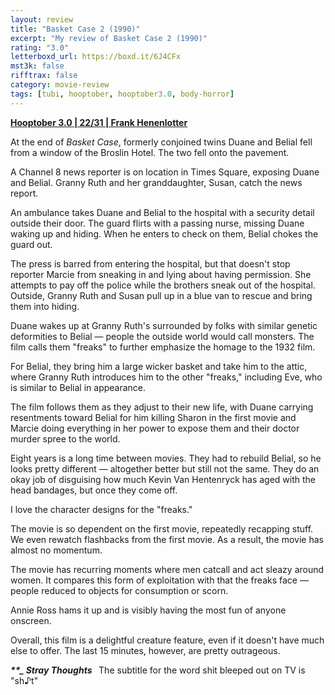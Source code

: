 ```yaml
---
layout: review
title: "Basket Case 2 (1990)"
excerpt: "My review of Basket Case 2 (1990)"
rating: "3.0"
letterboxd_url: https://boxd.it/6J4CFx
mst3k: false
rifftrax: false
category: movie-review
tags: [tubi, hooptober, hooptober3.0, body-horror]
---
```


<b><a href="https://boxd.it/pRNoI/detail" target="_blank" rel="noopener">Hooptober 3.0 | 22/31 | Frank Henenlotter</a></b>

At the end of <i>Basket Case</i>, formerly conjoined twins Duane and Belial fell from a window of the Broslin Hotel. The two fell onto the pavement.

A Channel 8 news reporter is on location in Times Square, exposing Duane and Belial. Granny Ruth and her granddaughter, Susan, catch the news report.

An ambulance takes Duane and Belial to the hospital with a security detail outside their door. The guard flirts with a passing nurse, missing Duane waking up and hiding. When he enters to check on them, Belial chokes the guard out.

The press is barred from entering the hospital, but that doesn't stop reporter Marcie from sneaking in and lying about having permission. She attempts to pay off the police while the brothers sneak out of the hospital. Outside, Granny Ruth and Susan pull up in a blue van to rescue and bring them into hiding.

Duane wakes up at Granny Ruth's surrounded by folks with similar genetic deformities to Belial — people the outside world would call monsters. The film calls them "freaks" to further emphasize the homage to the 1932 film.

For Belial, they bring him a large wicker basket and take him to the attic, where Granny Ruth introduces him to the other "freaks," including Eve, who is similar to Belial in appearance.

The film follows them as they adjust to their new life, with Duane carrying resentments toward Belial for him killing Sharon in the first movie and Marcie doing everything in her power to expose them and their doctor murder spree to the world.

Eight years is a long time between movies. They had to rebuild Belial, so he looks pretty different — altogether better but still not the same. They do an okay job of disguising how much Kevin Van Hentenryck has aged with the head bandages, but once they come off.

I love the character designs for the "freaks."

The movie is so dependent on the first movie, repeatedly recapping stuff. We even rewatch flashbacks from the first movie. As a result, the movie has almost no momentum.

The movie has recurring moments where men catcall and act sleazy around women. It compares this form of exploitation with that the freaks face — people reduced to objects for consumption or scorn.

Annie Ross hams it up and is visibly having the most fun of anyone onscreen.

Overall, this film is a delightful creature feature, even if it doesn't have much else to offer. The last 15 minutes, however, are pretty outrageous.

<b><i>\*\*\_ Stray Thoughts  </i></b>
The subtitle for the word shit bleeped out on TV is "sh♪t"
